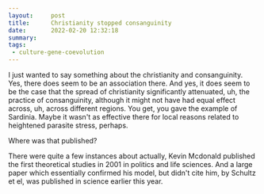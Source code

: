 ```yaml
---
layout:     post
title:      Christianity stopped consanguinity
date:       2022-02-20 12:32:18
summary:    
tags:
 - culture-gene-coevolution
---
```


I just wanted to say something about the christianity and consanguinity. Yes, there does seem to be an association there. And yes, it does seem to be the case that the spread of christianity significantly attenuated, uh, the practice of consanguinity, although it might not have had equal effect across, uh, across different regions. You get, you gave the example of Sardinia. Maybe it wasn't as effective there for local reasons related to heightened parasite stress, perhaps.

Where was that published? 

There were quite a few instances about actually, Kevin Mcdonald published the first theoretical studies in 2001 in politics and life sciences. And a large paper which essentially confirmed his model, but didn't cite him, by Schultz et el, was published in science earlier this year.